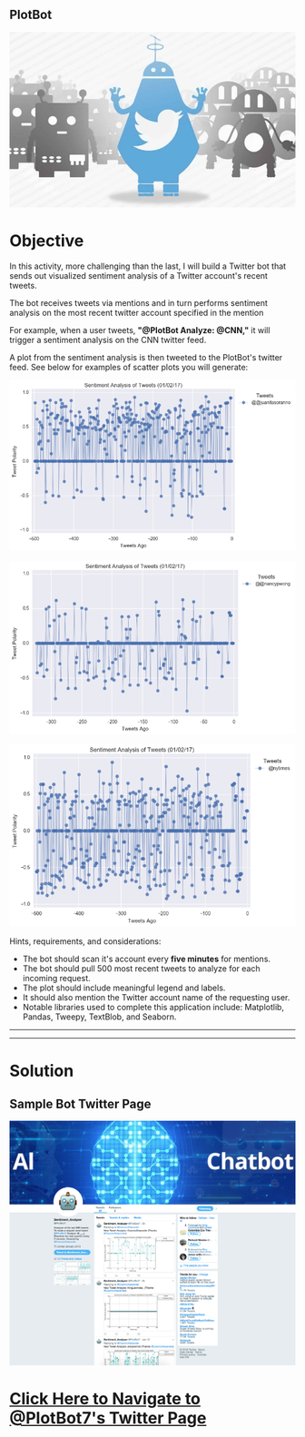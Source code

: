 ## PlotBot

<p align="center">
  <img src="images/bot.jpg">
</p>

# Objective

In this activity, more challenging than the last, I will build a Twitter bot that sends out visualized sentiment analysis of a Twitter account's recent tweets.

The bot receives tweets via mentions and in turn performs sentiment analysis on the most recent twitter account specified in the mention

For example, when a user tweets, __"@PlotBot Analyze: @CNN,"__ it will trigger a sentiment analysis on the CNN twitter feed.

A plot from the sentiment analysis is then tweeted to the PlotBot's twitter feed. See below for examples of scatter plots you will generate:

<p align="center">
  <img src="images/sample_1.png">
</p>

<p align="center">
  <img src="images/sample_2.png">
</p>

<p align="center">
  <img src="images/sample_3.png">
</p>

Hints, requirements, and considerations:

* The bot should scan it's account every __five minutes__ for mentions.
* The bot should pull 500 most recent tweets to analyze for each incoming request.
* The plot should include meaningful legend and labels.
* It should also mention the Twitter account name of the requesting user.
* Notable libraries used to complete this application include: Matplotlib, Pandas, Tweepy, TextBlob, and Seaborn.

---

---

# Solution

## Sample Bot Twitter Page
![plotbot7](./images/sample.png)

# [Click Here to Navigate to @PlotBot7's Twitter Page](https://twitter.com/PlotBot7)

